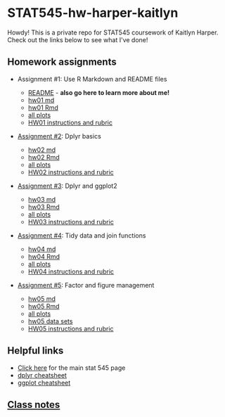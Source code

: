 # STAT545-hw-harper-kaitlyn

Howdy! This is a private repo for STAT545 coursework of Kaitlyn Harper. Check out the links below to see what I've done! 

## Homework assignments

- Assignment #1: Use R Markdown and README files
    + [README](https://github.com/oktokat/STAT545-hw01-harper-kaitlyn) - **also go here to learn more about me!**
    + [hw01 md](https://github.com/oktokat/STAT545-hw01-harper-kaitlyn/blob/master/hw01_gapminder.md)
    + [hw01 Rmd](https://github.com/oktokat/STAT545-hw01-harper-kaitlyn/blob/master/hw01_gapminder.Rmd)
    + [all plots](https://github.com/oktokat/STAT545-hw01-harper-kaitlyn/blob/master/hw01_gapminder_files/figure-html/plot1-1.png)
    + [HW01 instructions and rubric](http://stat545.com/hw01_edit-README.html)
  
- [Assignment #2](https://github.com/oktokat/STAT545-hw-harper-kaitlyn/tree/master/hw02): Dplyr basics
    + [hw02 md](https://github.com/oktokat/STAT545-hw-harper-kaitlyn/blob/master/hw02/hw02.md)
    + [hw02 Rmd](https://github.com/oktokat/STAT545-hw-harper-kaitlyn/blob/master/hw02/hw02.Rmd)
    + [all plots](https://github.com/oktokat/STAT545-hw-harper-kaitlyn/tree/master/hw02/hw02_files/figure-markdown_github-ascii_identifiers)
    + [HW02 instructions and rubric](http://stat545.com/hw02_explore-gapminder-dplyr.html)

- [Assignment #3](https://github.com/oktokat/STAT545-hw-harper-kaitlyn/tree/master/hw03): Dplyr and ggplot2
    + [hw03 md](https://github.com/oktokat/STAT545-hw-harper-kaitlyn/blob/master/hw03/hw03.md)
    + [hw03 Rmd](https://github.com/oktokat/STAT545-hw-harper-kaitlyn/blob/master/hw03/hw03.Rmd)
    + [all plots](https://github.com/oktokat/STAT545-hw-harper-kaitlyn/tree/master/hw03/hw03_files/figure-markdown_github-ascii_identifiers)
    + [HW03 instructions and rubric](http://stat545.com/hw03_dplyr-and-more-ggplot2.html)

- [Assignment #4](https://github.com/oktokat/STAT545-hw-harper-kaitlyn/tree/master/hw04): Tidy data and join functions
    + [hw04 md](https://github.com/oktokat/STAT545-hw-harper-kaitlyn/blob/master/hw04/hw04.md)
    + [hw04 Rmd](https://github.com/oktokat/STAT545-hw-harper-kaitlyn/blob/master/hw04/hw04.Rmd)
    + [all plots](https://github.com/oktokat/STAT545-hw-harper-kaitlyn/tree/master/hw04/hw04_files/figure-markdown_github-ascii_identifiers)
    + [HW04 instructions and rubric](http://stat545.com/hw04_tidy-data-joins.html)

- [Assignment #5](https://github.com/oktokat/STAT545-hw-harper-kaitlyn/tree/master/hw05): Factor and figure management
    + [hw05 md](https://github.com/oktokat/STAT545-hw-harper-kaitlyn/blob/master/hw05/hw05.md)
    + [hw05 Rmd](https://github.com/oktokat/STAT545-hw-harper-kaitlyn/blob/master/hw05/hw05.Rmd)
    + [all plots](https://github.com/oktokat/STAT545-hw-harper-kaitlyn/tree/master/hw05/hw05_files/figure-markdown_github-ascii_identifiers)
    + [hw05 data sets](https://github.com/oktokat/STAT545-hw-harper-kaitlyn/tree/master/hw05/data)
    + [HW05 instructions and rubric](http://stat545.com/hw05_factor-figure-boss-repo-hygiene.html)

## Helpful links 
- [Click here](http://stat545.com/) for the main stat 545 page
- [dplyr cheatsheet](https://www.rstudio.com/wp-content/uploads/2015/02/data-wrangling-cheatsheet.pdf)
- [ggplot cheatsheet](https://www.rstudio.com/wp-content/uploads/2015/03/ggplot2-cheatsheet.pdf)

## [Class notes](https://github.com/oktokat/STAT545-hw-harper-kaitlyn/tree/master/Class%20notes)
